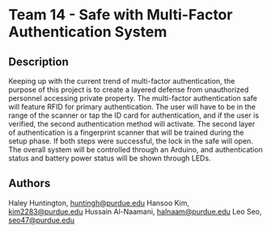 # Team 14 - Safe with Multi-Factor Authentication System

## Description

Keeping up with the current trend of multi-factor authentication, the purpose of this project is to create a layered defense from unauthorized personnel accessing private property. The multi-factor authentication safe will feature RFID for primary authentication. The user will have to be in the range of the scanner or tap the ID card for authentication, and if the user is verified, the second authentication method will activate. The second layer of authentication is a fingerprint scanner that will be trained during the setup phase. If both steps were successful, the lock in the safe will open. The overall system will be controlled through an Arduino, and authentication status and battery power status will be shown through LEDs. 

## Authors
Haley Huntington, huntingh@purdue.edu
Hansoo Kim, kim2283@purdue.edu
Hussain Al-Naamani, halnaam@purdue.edu
Leo Seo, seo47@purdue.edu
